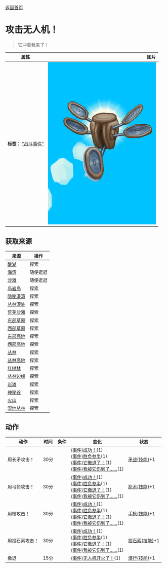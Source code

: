 [返回首页](index.md)  
# 攻击无人机！  
> 它冲着我来了！  
  
  属性  |   图片   
 ----  |  ----:   
 **标签：**	[“战斗事件”](tag_FightEvent.md)  |  ![](Sprite/Drone.png)   
  
## 获取来源  
来源  |  操作  
----  |  ----  
[酸湖](AcidLake.md)  |  探索  
[海湾](Bay.md)  |  随便逛逛  
[沙滩](Beach.md)  |  随便逛逛  
[鸟岩岛](BirdRock.md)  |  探索  
[隐秘港湾](Cove.md)  |  探索  
[丛林深处](DeepJungle.md)  |  探索  
[荒芜沙滩](DesolateBeach.md)  |  探索  
[东部草原](GrasslandsE.md)  |  探索  
[西部草原](GrasslandsW.md)  |  探索  
[东部高地](HighlandsEastern.md)  |  探索  
[西部高地](HighlandsWestern.md)  |  探索  
[丛林](Jungle.md)  |  探索  
[丛林高地](JungleHighlands.md)  |  探索  
[红树林](Mangroves.md)  |  探索  
[丛林边缘](Outskirts.md)  |  探索  
[岩滩](Rocks.md)  |  探索  
[神秘谷](SecretValley.md)  |  探索  
[火山](Volcano.md)  |  探索  
[湿地丛林](Wetlands.md)  |  探索  
## 动作  
动作  |  时间  |  条件  |  变化  |  状态  
----  |  ----  |  ----  |  ----  |  ----  
用长矛攻击！  |  30分  |    |  [(事件)成功！](Event_DroneFightSuccess.md)(1)<br>[(事件)胜负参半](Event_DroneFightMixedSuccess.md)(1)<br>[(事件)它撤退了！](Event_DroneFightFailure.md)(1)<br>[(事件)我被它伤到了……](Event_DroneFightBadFailure.md)(1)  |  [矛战(技能)](Skill_SpearFighting.md)+1  
用弓箭攻击！  |  30分  |    |  [(事件)成功！](Event_DroneFightSuccess.md)(1)<br>[(事件)胜负参半](Event_DroneFightMixedSuccess.md)(1)<br>[(事件)它撤退了！](Event_DroneFightFailure.md)(1)<br>[(事件)我被它伤到了……](Event_DroneFightBadFailure.md)(1)  |  [箭术(技能)](Skill_Archery.md)+1  
用枪攻击！  |  30分  |    |  [(事件)成功！](Event_DroneFightSuccess.md)(1)<br>[(事件)胜负参半](Event_DroneFightMixedSuccess.md)(1)<br>[(事件)它撤退了！](Event_DroneFightFailure.md)(1)<br>[(事件)我被它伤到了……](Event_DroneFightBadFailure.md)(1)  |  [手枪(技能)](Skill_Handguns.md)+1  
用投石索攻击！  |  30分  |    |  [(事件)成功！](Event_DroneFightSuccess.md)(1)<br>[(事件)胜负参半](Event_DroneFightMixedSuccess.md)(1)<br>[(事件)它撤退了！](Event_DroneFightFailure.md)(1)<br>[(事件)我被它伤到了……](Event_DroneFightBadFailure.md)(1)  |  [投石索(技能)](Skill_Sling.md)+1  
撤退  |  15分  |    |  [(事件)无人机开火了！](Event_DroneFightFailedRetreat.md)(1)  |  [潜行(技能)](Skill_Stealth.md)+1  
